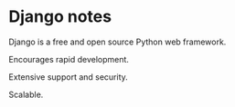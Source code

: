 # Django notes

Django is a free and open source Python web framework.

Encourages rapid development.

Extensive support and security.

Scalable.
